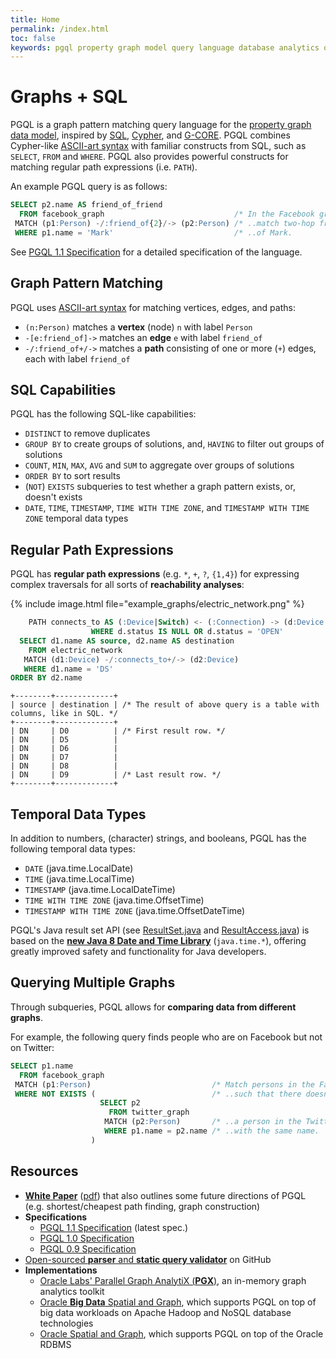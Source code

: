 ```yaml
---
title: Home
permalink: /index.html
toc: false
keywords: pgql property graph model query language database analytics oracle cypher opencypher sparql
---
```


Graphs + SQL
====================================

PGQL is a graph pattern matching query language for the [property graph data model](spec/1.1/#property-graph-data-model), inspired by
[SQL](https://en.wikipedia.org/wiki/SQL),
[Cypher](https://homepages.inf.ed.ac.uk/libkin/papers/sigmod18.pdf), and
[G-CORE](https://arxiv.org/pdf/1712.01550.pdf).
PGQL combines Cypher-like [ASCII-art syntax](https://neo4j.com/developer/cypher-query-language/) with familiar constructs from SQL, such as `SELECT`, `FROM` and `WHERE`.
PGQL also provides powerful constructs for matching regular path expressions (i.e. `PATH`).

An example PGQL query is as follows:


```sql
SELECT p2.name AS friend_of_friend
  FROM facebook_graph                             /* In the Facebook graph..   */
 MATCH (p1:Person) -/:friend_of{2}/-> (p2:Person) /* ..match two-hop friends.. */
 WHERE p1.name = 'Mark'                           /* ..of Mark.                */
```

See [PGQL 1.1 Specification](spec/1.1/) for a detailed specification of the language.

Graph Pattern Matching
----------------------

PGQL uses [ASCII-art syntax](https://neo4j.com/developer/cypher-query-language/) for matching vertices, edges, and paths:

 * `(n:Person)` matches a __vertex__ (node) `n` with label `Person`
 * `-[e:friend_of]->` matches an __edge__ `e` with label `friend_of`
 * `-/:friend_of+/->` matches a __path__ consisting of one or more (`+`) edges, each with label `friend_of`

SQL Capabilities
-------------------

PGQL has the following SQL-like capabilities:

 * `DISTINCT` to remove duplicates
 * `GROUP BY` to create groups of solutions, and, `HAVING` to filter out groups of solutions
 * `COUNT`, `MIN`, `MAX`, `AVG` and `SUM` to aggregate over groups of solutions
 * `ORDER BY` to sort results
 * (`NOT`) `EXISTS` subqueries to test whether a graph pattern exists, or, doesn't exists
 * `DATE`, `TIME`, `TIMESTAMP`, `TIME WITH TIME ZONE`, and `TIMESTAMP WITH TIME ZONE` temporal data types

Regular Path Expressions
------------------------

PGQL has __regular path expressions__ (e.g. `*`, `+`, `?`, `{1,4}`) for expressing complex traversals for all sorts of __reachability analyses__:

{% include image.html file="example_graphs/electric_network.png" %}

```sql
    PATH connects_to AS (:Device|Switch) <- (:Connection) -> (d:Device|Switch) /* Devices and switches are connected by two edges. */
                  WHERE d.status IS NULL OR d.status = 'OPEN'                  /* Only consider switches with OPEN status. */
  SELECT d1.name AS source, d2.name AS destination
    FROM electric_network
   MATCH (d1:Device) -/:connects_to+/-> (d2:Device)                            /* We match the connects_to pattern one or more (+) times. */
   WHERE d1.name = 'DS'
ORDER BY d2.name
```

```
+--------+-------------+
| source | destination | /* The result of above query is a table with columns, like in SQL. */
+--------+-------------+
| DN     | D0          | /* First result row. */
| DN     | D5          |
| DN     | D6          |
| DN     | D7          |
| DN     | D8          |
| DN     | D9          | /* Last result row. */
+--------+-------------+
```

Temporal Data Types
-------------------
In addition to numbers, (character) strings, and booleans, PGQL has the following temporal data types:

 - `DATE` (java.time.LocalDate)
 - `TIME` (java.time.LocalTime)
 - `TIMESTAMP` (java.time.LocalDateTime)
 - `TIME WITH TIME ZONE` (java.time.OffsetTime)
 - `TIMESTAMP WITH TIME ZONE` (java.time.OffsetDateTime)

PGQL's Java result set API
(see [ResultSet.java](https://github.com/oracle/pgql-lang/blob/master/graph-query-ir/src/main/java/oracle/pgql/lang/ResultSet.java)
and [ResultAccess.java](https://github.com/oracle/pgql-lang/blob/master/graph-query-ir/src/main/java/oracle/pgql/lang/ResultAccess.java))
 is based on the [__new Java 8 Date and Time Library__](http://www.oracle.com/technetwork/articles/java/jf14-date-time-2125367.html) (`java.time.*`), offering greatly improved safety and functionality for Java developers.

Querying Multiple Graphs
-----------------------
Through subqueries, PGQL allows for __comparing data from different graphs__.

For example, the following query finds people who are on Facebook but not on Twitter:

```sql
SELECT p1.name
  FROM facebook_graph
 MATCH (p1:Person)                           /* Match persons in the Facebook graph.. */
 WHERE NOT EXISTS (                          /* ..such that there doesn't exists..    */
                    SELECT p2
                      FROM twitter_graph
                     MATCH (p2:Person)       /* ..a person in the Twitter graph..     */
                     WHERE p1.name = p2.name /* ..with the same name.                 */
                  )
```

Resources
---------

 - [__White Paper__](http://dl.acm.org/citation.cfm?id=2960421) ([pdf](http://event.cwi.nl/grades/2016/07-VanRest.pdf)) that also outlines some future directions of PGQL
   (e.g. shortest/cheapest path finding, graph construction)
 - __Specifications__
     - [PGQL 1.1 Specification](spec/1.1/) (latest spec.)
     - [PGQL 1.0 Specification](spec/1.0/)
     - [PGQL 0.9 Specification](https://docs.oracle.com/cd/E56133_01/1.2.1/PGQL_Specification.pdf)
 - [Open-sourced __parser__ and __static query validator__](https://github.com/oracle/pgql-lang) on GitHub
 - __Implementations__
     - [Oracle Labs' Parallel Graph AnalytiX (__PGX__)](http://www.oracle.com/technetwork/oracle-labs/parallel-graph-analytics/overview/index.html), an in-memory graph analytics toolkit
     - [Oracle __Big Data__ Spatial and Graph](http://www.oracle.com/technetwork/database/database-technologies/bigdata-spatialandgraph/overview/index.html), which supports PGQL on top of big data workloads on Apache Hadoop and NoSQL database technologies
     - [Oracle Spatial and Graph](https://www.oracle.com/database/spatial/index.html), which supports PGQL on top of the Oracle RDBMS
